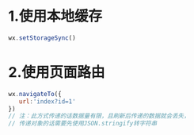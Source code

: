 # 1.使用本地缓存
```js
wx.setStorageSync()
```
# 2.使用页面路由
```js
wx.navigateTo({
   url:'index?id=1'
})
// 注：此方式传递的话数据量有限，且刷新后传递的数据就会丢失，
// 传递对象的话需要先使用JSON.stringify转字符串
```